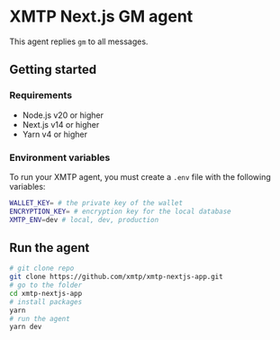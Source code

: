 # XMTP Next.js GM agent

This agent replies `gm` to all messages.

## Getting started

### Requirements

- Node.js v20 or higher
- Next.js v14 or higher
- Yarn v4 or higher

### Environment variables

To run your XMTP agent, you must create a `.env` file with the following
variables:

```bash
WALLET_KEY= # the private key of the wallet
ENCRYPTION_KEY= # encryption key for the local database
XMTP_ENV=dev # local, dev, production
```

## Run the agent

```bash
# git clone repo
git clone https://github.com/xmtp/xmtp-nextjs-app.git
# go to the folder
cd xmtp-nextjs-app
# install packages
yarn
# run the agent
yarn dev
```
